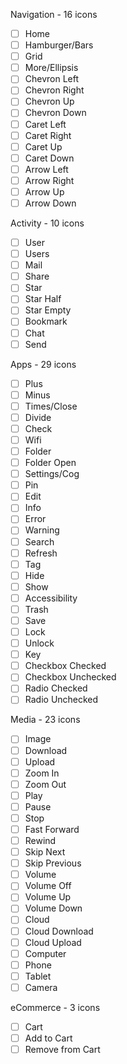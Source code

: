 
Navigation - 16 icons

 - [ ] Home
 - [ ] Hamburger/Bars
 - [ ] Grid
 - [ ] More/Ellipsis
 - [ ] Chevron Left
 - [ ] Chevron Right
 - [ ] Chevron Up
 - [ ] Chevron Down
 - [ ] Caret Left
 - [ ] Caret Right
 - [ ] Caret Up
 - [ ] Caret Down
 - [ ] Arrow Left
 - [ ] Arrow Right
 - [ ] Arrow Up
 - [ ] Arrow Down

Activity - 10 icons

 - [ ] User
 - [ ] Users
 - [ ] Mail
 - [ ] Share
 - [ ] Star
 - [ ] Star Half
 - [ ] Star Empty
 - [ ] Bookmark
 - [ ] Chat
 - [ ] Send

Apps - 29 icons

 - [ ] Plus
 - [ ] Minus
 - [ ] Times/Close
 - [ ] Divide
 - [ ] Check
 - [ ] Wifi
 - [ ] Folder
 - [ ] Folder Open
 - [ ] Settings/Cog
 - [ ] Pin
 - [ ] Edit
 - [ ] Info
 - [ ] Error
 - [ ] Warning
 - [ ] Search
 - [ ] Refresh
 - [ ] Tag
 - [ ] Hide
 - [ ] Show
 - [ ] Accessibility
 - [ ] Trash
 - [ ] Save
 - [ ] Lock
 - [ ] Unlock
 - [ ] Key
 - [ ] Checkbox Checked
 - [ ] Checkbox Unchecked
 - [ ] Radio Checked
 - [ ] Radio Unchecked

Media - 23 icons

 - [ ] Image
 - [ ] Download
 - [ ] Upload
 - [ ] Zoom In
 - [ ] Zoom Out
 - [ ] Play
 - [ ] Pause
 - [ ] Stop
 - [ ] Fast Forward
 - [ ] Rewind
 - [ ] Skip Next
 - [ ] Skip Previous
 - [ ] Volume
 - [ ] Volume Off
 - [ ] Volume Up
 - [ ] Volume Down
 - [ ] Cloud
 - [ ] Cloud Download
 - [ ] Cloud Upload
 - [ ] Computer
 - [ ] Phone
 - [ ] Tablet
 - [ ] Camera

eCommerce - 3 icons

 - [ ] Cart
 - [ ] Add to Cart
 - [ ] Remove from Cart
